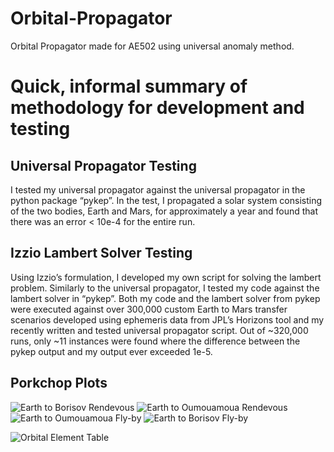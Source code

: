 # Orbital-Propagator
Orbital Propagator made for AE502 using universal anomaly method.

# Quick, informal summary of methodology for development and testing
## Universal Propagator Testing
I tested my universal propagator against the universal propagator in the python package “pykep”. In the test, I propagated a solar system consisting of the two bodies, Earth and Mars, for approximately a year and found that there was an error < 10e-4 for the entire run.

## Izzio Lambert Solver Testing
Using Izzio’s formulation, I developed my own script for solving the lambert problem. Similarly to the universal propagator, I tested my code against the lambert solver in “pykep”. Both my code and the lambert solver from pykep were executed against over 300,000 custom Earth to Mars transfer scenarios developed using ephemeris data from JPL’s Horizons tool and my recently written and tested universal propagator script. Out of ~320,000 runs, only ~11 instances were found where the difference between the pykep output and my output ever exceeded 1e-5.



## Porkchop Plots
![Earth to Borisov Rendevous](https://user-images.githubusercontent.com/92574647/221439369-07635d4e-b159-410d-afa0-6e44f87a2b82.png)
![Earth to Oumouamoua Rendevous](https://user-images.githubusercontent.com/92574647/221439371-51456f0b-f4dc-4cf0-bb50-a7b40c4be592.png)
![Earth to Oumouamoua Fly-by](https://user-images.githubusercontent.com/92574647/221439370-bab4edfd-6ccd-4a95-b552-7a22fb1ce0b8.png)
![Earth to Borisov Fly-by](https://user-images.githubusercontent.com/92574647/221439372-70010d54-6f9c-49f0-af98-20e963eb3b00.png)

![Orbital Element Table](https://user-images.githubusercontent.com/92574647/221440214-f6228c5c-651e-4a85-8ad6-9d65ded570cc.PNG)

